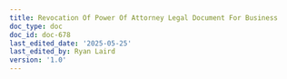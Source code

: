 ```yaml
---
title: Revocation Of Power Of Attorney Legal Document For Business
doc_type: doc
doc_id: doc-678
last_edited_date: '2025-05-25'
last_edited_by: Ryan Laird
version: '1.0'
---
```



